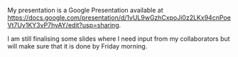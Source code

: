 My presentation is a Google Presentation available at https://docs.google.com/presentation/d/1vUL9wGzhCxpoJi0z2LKx94cnPoeVt7Uy1KY3vP7hyAY/edit?usp=sharing.

I am still finalising some slides where I need input from my collaborators but will make sure that it is done by Friday morning.
